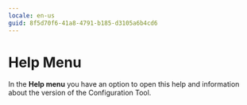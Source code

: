 ```yaml
---
locale: en-us
guid: 8f5d70f6-41a8-4791-b185-d3105a6b4cd6
---
```


# Help Menu

In the **Help menu** you have an option to open this help and information about the version of the Configuration Tool.
